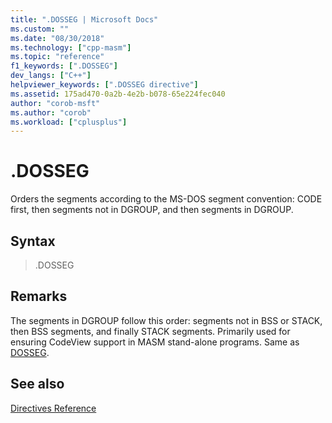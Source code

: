 ```yaml
---
title: ".DOSSEG | Microsoft Docs"
ms.custom: ""
ms.date: "08/30/2018"
ms.technology: ["cpp-masm"]
ms.topic: "reference"
f1_keywords: [".DOSSEG"]
dev_langs: ["C++"]
helpviewer_keywords: [".DOSSEG directive"]
ms.assetid: 175ad470-0a2b-4e2b-b078-65e224fec040
author: "corob-msft"
ms.author: "corob"
ms.workload: ["cplusplus"]
---
```

# .DOSSEG

Orders the segments according to the MS-DOS segment convention: CODE first, then segments not in DGROUP, and then segments in DGROUP.

## Syntax

> .DOSSEG

## Remarks

The segments in DGROUP follow this order: segments not in BSS or STACK, then BSS segments, and finally STACK segments. Primarily used for ensuring CodeView support in MASM stand-alone programs. Same as [DOSSEG](../../assembler/masm/dosseg.md).

## See also

[Directives Reference](../../assembler/masm/directives-reference.md)<br/>
